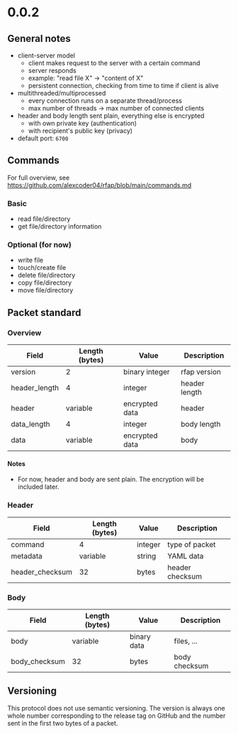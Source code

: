 
# 0.0.2

## General notes

 - client-server model
   - client makes request to the server with a certain command
   - server responds
   - example: "read file X" -> "content of X"
   - persistent connection, checking from time to time if client is alive
 - multithreaded/multiprocessed
   - every connection runs on a separate thread/process
   - max number of threads -> max number of connected clients
 - header and body length sent plain, everything else is encrypted
   - with own private key (authentication)
   - with recipient's public key (privacy)
 - default port: `6700`

## Commands

For full overview, see https://github.com/alexcoder04/rfap/blob/main/commands.md

### Basic

 - read file/directory
 - get file/directory information

### Optional (for now)

 - write file
 - touch/create file
 - delete file/directory
 - copy file/directory
 - move file/directory

## Packet standard

### Overview

| Field         | Length (bytes) | Value          | Description   |
|---------------|----------------|----------------|---------------|
| version       | 2              | binary integer | rfap version  |
| header_length | 4              | integer        | header length |
| header        | variable       | encrypted data | header        |
| data_length   | 4              | integer        | body length   |
| data          | variable       | encrypted data | body          |

#### Notes

 - For now, header and body are sent plain. The encryption will be included later.

### Header

| Field           | Length (bytes) | Value   | Description     |
|-----------------|----------------|---------|-----------------|
| command         | 4              | integer | type of packet  |
| metadata        | variable       | string  | YAML data       |
| header_checksum | 32             | bytes   | header checksum |

### Body

| Field         | Length (bytes) | Value       | Description   |
|---------------|----------------|-------------|---------------|
| body          | variable       | binary data | files, ...    |
| body_checksum | 32             | bytes       | body checksum |

## Versioning

This protocol does not use semantic versioning. The version is always one whole
number corresponding to the release tag on GitHub and the number sent in the
first two bytes of a packet.


